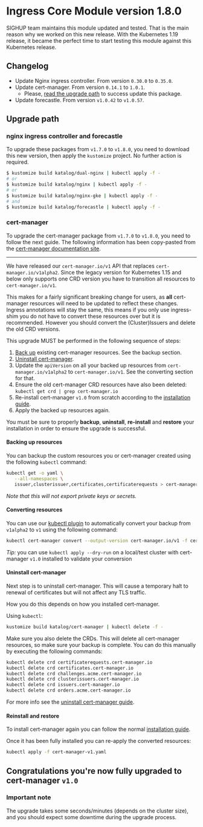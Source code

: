# Ingress Core Module version 1.8.0

SIGHUP team maintains this module updated and tested. That is the main reason why we worked on this new release.
With the Kubernetes 1.19 release, it became the perfect time to start testing this module against this Kubernetes
release.

## Changelog

- Update Nginx ingress controller. From version `0.30.0` to `0.35.0`.
- Update cert-manager. From version `0.14.1` to `1.0.1`.
  - Please, [read the upgrade path](#cert-manager) to success update this package.
- Update forecastle. From version `v1.0.42` to `v1.0.57`.

## Upgrade path

### nginx ingress controller and forecastle

To upgrade these packages from `v1.7.0` to `v1.8.0`, you need to download this new version, then apply the
`kustomize` project. No further action is required.

```bash
$ kustomize build katalog/dual-nginx | kubectl apply -f -
# or
$ kustomize build katalog/nginx | kubectl apply -f -
# or
$ kustomize build katalog/nginx-gke | kubectl apply -f -
# and
$ kustomize build katalog/forecastle | kubectl apply -f -
```

### cert-manager

To upgrade the cert-manager package from `v1.7.0` to `v1.8.0`, you need to follow the next guide.
The following information has been copy-pasted from the
[cert-manager documentation site](https://cert-manager.io/docs/installation/upgrading/upgrading-0.16-1.0/#kubernetes-1-14-and-below).

---

We have released our `cert-manager.io/v1` API that replaces `cert-manager.io/v1alpha2`.
Since the legacy version for Kubernetes 1.15 and below only supports one CRD version
you have to transition all resources to `cert-manager.io/v1`.

This makes for a fairly significant breaking change for users, as **all**
cert-manager resources will need to be updated to reflect these changes.
Ingress annotations will stay the same, this means if you only use ingress-shim
you do not have to convert these resources over but it is recommended.
However you should convert the (Cluster)Issuers and delete the old CRD versions.

This upgrade MUST be performed in the following sequence of steps:


1. [Back up](#backing-up-resources) existing cert-manager resources. See the backup section.
2. [Uninstall cert-manager](#uninstall-cert-manager).
3. Update the `apiVersion` on all your backed up resources from
   `cert-manager.io/v1alpha2` to `cert-manager.io/v1`. See the converting section for that.
4. Ensure the old cert-manager CRD resources have also been deleted: `kubectl get crd | grep cert-manager.io`
5. Re-install cert-manager `v1.0` from scratch according to the [installation guide](../../katalog/cert-manager/README.md).
6. Apply the backed up resources again.


You must be sure to properly **backup**, **uninstall**, **re-install** and
**restore** your installation in order to ensure the upgrade is successful.

#### Backing up resources

You can backup the custom resources you or cert-manager created using the following `kubectl` command:
```bash
kubectl get -o yaml \
   --all-namespaces \
   issuer,clusterissuer,certificates,certificaterequests > cert-manager-backup.yaml
```
*Note that this will not export private keys or secrets.*


#### Converting resources

You can use our [kubectl plugin](https://cert-manager.io/docs/usage/kubectl-plugin/)
to automatically convert your backup from `v1alpha2` to `v1` using the following command:

```bash
kubectl cert-manager convert --output-version cert-manager.io/v1 -f cert-manager-backup.yaml > cert-manager-v1.yaml
```

*Tip:* you can use `kubectl apply --dry-run` on a local/test cluster with cert-manager `v1.0` installed to validate your conversion

#### Uninstall cert-manager

Next step is to uninstall cert-manager.
This will cause a temporary halt to renewal of certificates but will not affect any TLS traffic.

How you do this depends on how you installed cert-manager.

Using `kubectl`:
```bash
kustomize build katalog/cert-manager | kubectl delete -f -
```

Make sure you also delete the CRDs. This will delete all cert-manager resources, so make sure your backup is complete.
You can do this manually by executing the following commands:
```bash
kubectl delete crd certificaterequests.cert-manager.io
kubectl delete crd certificates.cert-manager.io
kubectl delete crd challenges.acme.cert-manager.io
kubectl delete crd clusterissuers.cert-manager.io
kubectl delete crd issuers.cert-manager.io
kubectl delete crd orders.acme.cert-manager.io
```

For more info see the [uninstall cert-manager guide](https://cert-manager.io/docs/installation/uninstall/).

#### Reinstall and restore

To install cert-manager again you can follow the normal [installation guide](../../katalog/cert-manager/README.md).

Once it has been fully installed you can re-apply the converted resources:
```bash
kubectl apply -f cert-manager-v1.yaml
```

Congratulations you're now fully upgraded to cert-manager `v1.0`
---

### Important note

The upgrade takes some seconds/minutes (depends on the cluster size),
and you should expect some downtime during the upgrade process.
